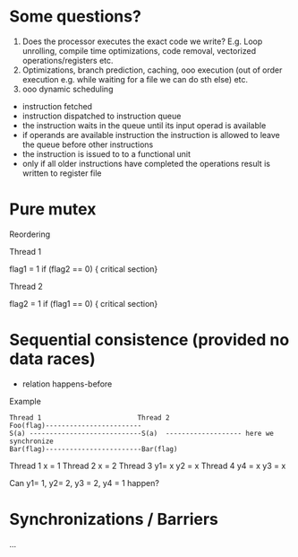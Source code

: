 # Some questions?

1. Does the processor executes the exact code we write? E.g. Loop unrolling, compile time optimizations, code removal, vectorized operations/registers etc.
2. Optimizations, branch prediction, caching, ooo execution (out of order execution e.g. while waiting for a file we can do sth else) etc.
3. ooo dynamic scheduling
  - instruction fetched
  - instruction dispatched to instruction queue
  - the instruction waits in the queue until its input operad is available 
  - if operands are available instruction the instruction is allowed to leave the queue before other instructions
  - the instruction is issued to to a functional unit
  - only if all older instructions have completed the operations result is written to register file

# Pure mutex
Reordering

Thread 1                  

flag1 = 1
if (flag2 == 0) { critical section}

Thread 2

flag2 = 1
if (flag1 == 0) { critical section}


# Sequential consistence (provided no data races)
- relation happens-before

Example
```
Thread 1                        Thread 2
Foo(flag)------------------------
S(a) ----------------------------S(a)  ------------------- here we synchronize
Bar(flag)------------------------Bar(flag)
```

Thread 1
x  = 1
Thread 2 
x = 2
Thread 3
y1= x
y2 = x
Thread 4
y4 = x
y3 = x

Can y1= 1, y2= 2, y3 = 2, y4 = 1 happen?

# Synchronizations / Barriers
...
